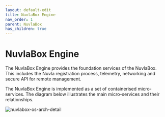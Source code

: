 ```yaml
---
layout: default-edit
title: NuvlaBox Engine
nav_order: 1
parent: NuvlaBox
has_children: true
---
```


NuvlaBox Engine
========

The NuvlaBox Engine provides the foundation services of the NuvlaBox.  This includes the Nuvla registration process, telemetry, networking and secure API for remote management.

The NuvlaBox Engine is implemented as a set of containerised micro-services. The diagram below illustrates the main micro-services and their relationships.

![nuvlabox-os-arch-detail](/docs/assets/nuvlabox-os-arch-detail.png)



